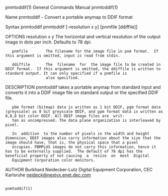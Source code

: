 pnmtoddif(1)                                                                            General Commands Manual                                                                           pnmtoddif(1)

Name
       pnmtoddif - Convert a portable anymap to DDIF format

Syntax
       pnmtoddif pnmtoddif [-resolution x y] [pnmfile [ddiffile]]

OPTIONS
       resolution x y The horizontal and vertical resolution of the output image in dots per inch. Defaults to 78 dpi.

       pnmfile        The filename for the image file in pnm format.  If this argument is omitted, input is read from stdin.

       ddiffile       The  filename  for  the image file to be created in DDIF format.  If this argument is omitted, the ddiffile is written to standard output. It can only specified if a pnmfile is
                      also specified.

DESCRIPTION
       pnmtoddif takes a portable anymap from standard input and converts it into a DDIF image file on standard output or the specified DDIF file.

       pbm format (bitmap) data is written as 1 bit DDIF, pgm format data (greyscale) as 8 bit greyscale DDIF, and ppm format data is written as 8,8,8 bit color DDIF. All DDIF image files are  writ‐
       ten as uncompressed. The data plane organization is interleaved by pixel.

       In  addition  to the number of pixels in the width and height dimension, DDIF images also carry information about the size that the image should have, that is, the physical space that a pixel
       occupies. PBMPLUS images do not carry this information, hence it has to be externally supplied.  The default of 78 dpi has the beneficial property of not causing  a  resize  on  most  Digital
       Equipment Corporation color monitors.

AUTHOR
       Burkhard Neidecker-Lutz
       Digital Equipment Corporation, CEC Karlsruhe
       neideck@nestvx.enet.dec.com

                                                                                                                                                                                          pnmtoddif(1)

